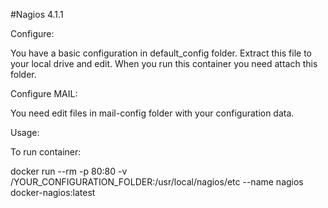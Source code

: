 #Nagios 4.1.1
 
 
 Configure:
 
 You have a basic configuration in default_config folder. Extract this file to your local drive and edit.
 When you run this container you need attach this folder.
 
 
 Configure MAIL:
 
 You need edit files in mail-config folder with your configuration data.
 
 
 Usage:
 
 To run container:
 
 docker run --rm -p 80:80 -v /YOUR_CONFIGURATION_FOLDER:/usr/local/nagios/etc --name nagios docker-nagios:latest
 
 
 

